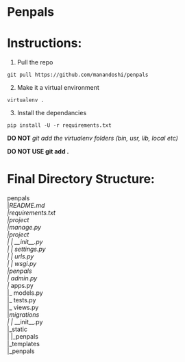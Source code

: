 # Penpals

# Instructions:

1. Pull the repo
```
git pull https://github.com/manandoshi/penpals
```

2. Make it a virtual environment
```
virtualenv .
```

3.  Install the dependancies
```
pip install -U -r requirements.txt
```

**DO NOT** *git add the virtualenv folders (bin, usr, lib, local etc)*

**DO NOT USE git add .**

# Final Directory Structure:

penpals  
|_README.md  
|_requirements.txt  
|_project  
	|_manage.py  
	|_project  
	|	|_ \_\_init\_\_.py  
	|	|_ settings.py  
	|	|_ urls.py  
	|	|_ wsgi.py  
	|_penpals  
		|_ admin.py  
		|_ apps.py  
		|_ models.py  
		|_ tests.py  
		|_ views.py  
		|_migrations  
		|	|_ \_\_init\_\_.py  
		|_static  
		|	|_penpals  
		|_templates  
			|_penpals  